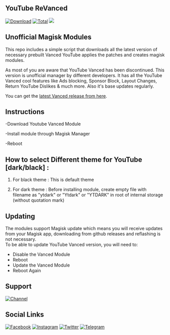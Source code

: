 ## YouTube ReVanced
[![Download](https://img.shields.io/github/v/release/Arafatulislamantor/YouTubeReVanced?color=orange&logoColor=orange&label=Download&logo=DocuSign)](https://github.com/Arafatulislamantor/YouTubeReVanced/releases/latest) [![Total](https://shields.io/github/downloads/Arafatulislamantor/YouTubeReVanced/total?logo=Bookmeter&label=Counts&logoColor=yellow&color=yellow)](https://github.com/Arafatulislamantor/YouTubeReVanced/releases/tag/v17.29.34)
![](https://github.com/Arafatulislamantor/YouTubeReVanced/blob/ed5a0286490068e98d3e4c578ce8bb0b3c0b8546/Youtube-Revanced-1.jpg)
## Unofficial Magisk Modules  
This repo includes a simple script that downloads all the latest version of necessary prebuilt Vanced YouTube applies the patches and creates magisk modules.

As most of you are aware that YouTube Vanced has been discontinued. This version is unofficial manager by different developers. It has all the YouTube Vanced cool features like Ads blocking, Sponsor Block, Layout Changes, Return YouTube Dislikes & much more. Also it's base updates regularly.

You can get the [latest Vanced release from here](https://github.com/Arafatulislamantor/YTVancedMagisk/releases/latest).

## Instructions
-Download Youtube Vanced Module

-Install module through Magisk Manager

-Reboot

## How to select Different theme for YouTube [dark/black] :

1. For black theme :
This is default theme

2. For dark theme :
Before installing module, create empty file with filename as "ytdark" or "Ytdark" or "YTDARK" in root of internal storage (without quotation mark)

## Updating
The modules support Magisk update which means you will receive updates from your Magisk app, downloading from github releases and reflashing is not necessary.  
To be able to update YouTube Vanced version, you will need to:

 * Disable the Vanced Module
 * Reboot
 * Update the Vanced Module
 * Reboot Again

## Support
[![Channel](https://img.shields.io/badge/Subscribe%20-Telegram%20Channel%20%20-blue.svg?logo=telegram)](https://t.me/AndroidRepoOfficial)

## Social Links
[![Facebook](https://img.shields.io/badge/Follow-Facebook-blue.svg?logo=facebook)](https://www.facebook.com/Arfatulislamantor)
[![Instagram](https://img.shields.io/badge/Follow-Instagram-red.svg?logo=instagram)](https://www.instagram.com/Arafatulislamantor)
[![Twitter](https://img.shields.io/badge/Follow-Twitter-blue.svg?logo=twitter)](https://www.twitter.com/CryptoArafat) [![Telegram](https://img.shields.io/badge/-Telegram-blue.svg?logo=telegram)](https://t.me/Arafatulislamantor)
